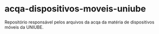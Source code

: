 # acqa-dispositivos-moveis-uniube
Repositório responsável pelos arquivos da acqa da matéria de dispositivos móveis da UNIUBE.
